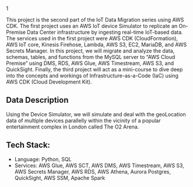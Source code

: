 1[](image.png)

This project is the second part of the IoT Data Migration series using AWS CDK. The first
project uses an AWS IoT device Simulator to replicate an On-Premise Data Center
infrastructure by ingesting real-time IoT-based data. The services used in the first project were
AWS CDK (CloudFormation), AWS IoT core, Kinesis Firehose, Lambda, AWS S3, EC2,
MariaDB, and AWS Secrets Manager. In this project, we will migrate and analyze the data,
schemas, tables, and functions from the MySQL server to “AWS Cloud Premise” using
DMS, RDS, AWS Glue, AWS Timestream, AWS S3, and QuickSight. Finally, the third project
will act as a mini-course to dive deep into the concepts and workings of
Infrastructure-as-a-Code (IaC) using AWS CDK (Cloud Development Kit).

## Data Description
Using the Device Simulator, we will simulate and deal with the geoLocation data of multiple
devices parallelly within the vicinity of a popular entertainment complex in London called The O2
Arena.

## Tech Stack:
* Language: Python, SQL
* Services: AWS Glue, AWS SCT, AWS DMS, AWS Timestream, AWS S3, AWS Secrets
Manager, AWS RDS, AWS Athena, Aurora Postgres, QuickSight, AWS SSM, Apache Spark